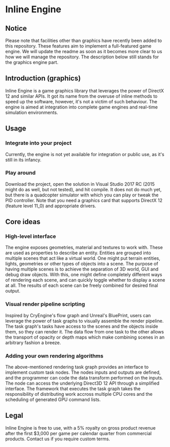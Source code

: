Inline Engine
===

Notice
---
Please note that facilities other than graphics have recently been added to this repository. These features aim to implement a full-featured game engine. We will update the readme as soon as it becomes more clear to us how we will manage the repository. The description below still stands for the graphics engine part.

Introduction (graphics)
---
Inline Engine is a game graphics library that leverages the power of DirectX 12 and similar APIs. It got its name from the overuse of inline methods to speed up the software, however, it's not a victim of such behaviour. The engine is aimed at integration into complete game engines and real-time simulation environments.

Usage
---
### Integrate into your project
Currently, the engine is not yet available for integration or public use, as it's still in its infancy.

### Play around
Download the project, open the solution in Visual Studio 2017 RC (2015 might do as well, but not tested), and hit compile. It does not do much yet, but there is a quadcopter simulator with which you can play or tweak the PID controller. Note that you need a graphics card that supports DirectX 12 (feature level 11_0) and appropriate drivers.

Core ideas
---
### High-level interface
The engine exposes geometries, material and textures to work with. These are used as properties to describe an entity. Entities are grouped into multiple scenes that act like a virtual world. One might put terrain entities, lights, geometries or other types of objects into a scene. The purpose of having multiple scenes is to achieve the separation of 3D world, GUI and debug draw objects. With this, one might define completely different ways of rendering each scene, and can quickly toggle whether to display a scene at all. The results of each scene can be freely combined for desired final output.

### Visual render pipeline scripting
Inspired by CryEngine's flow graph and Unreal's BluePrint, users can leverage the power of task graphs to visually assemble the render pipeline. The task graph's tasks have access to the scenes and the objects inside them, so they can render it. The data flow from one task to the other allows the transport of opacity or depth maps which make combining scenes in an arbitrary fashion a breeze.

### Adding your own rendering algorithms
The above-mentioned rendering task graph provides an interface to implement custom task nodes. The nodes inputs and outputs are defined, and the programmer can code the data transform performed on the inputs. The node can access the underlying Direct3D 12 API through a simplified interface. The framework that executes the task graph takes the responsibility of distributing work accross multiple CPU cores and the scheduling of generated GPU command lists.

Legal
---
Inline Engine is free to use, with a 5% royalty on gross product revenue after the first $3,000 per game per calendar quarter from commercial products. Contact us if you require custom terms.

